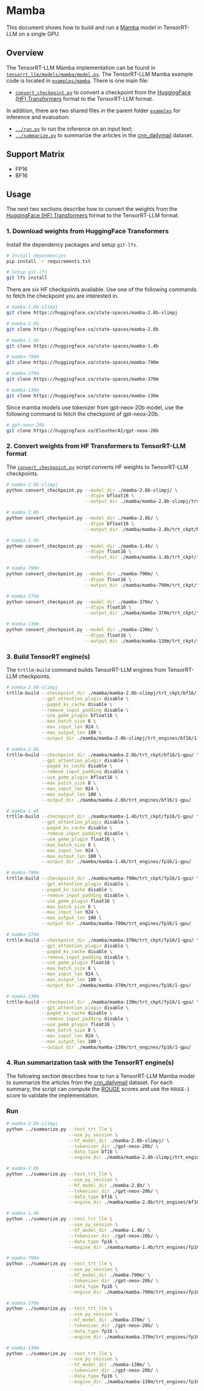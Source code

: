 # Mamba

This document shows how to build and run a [Mamba](https://github.com/state-spaces/mamba) model in TensorRT-LLM on a single GPU.

## Overview

The TensorRT-LLM Mamba implementation can be found in [`tensorrt_llm/models/mamba/model.py`](../../tensorrt_llm/models/mamba/model.py). The TensorRT-LLM Mamba example code is located in [`examples/mamba`](./). There is one main file:

* [`convert_checkpoint.py`](./convert_checkpoint.py) to convert a checkpoint from the [HuggingFace (HF) Transformers](https://github.com/huggingface/transformers) format to the TensorRT-LLM format.

In addition, there are two shared files in the parent folder [`examples`](../) for inference and evaluation:

* [`../run.py`](../run.py) to run the inference on an input text;
* [`../summarize.py`](../summarize.py) to summarize the articles in the [cnn_dailymail](https://huggingface.co/datasets/cnn_dailymail) dataset.


## Support Matrix
  * FP16
  * BF16

## Usage

The next two sections describe how to convert the weights from the [HuggingFace (HF) Transformers](https://github.com/huggingface/transformers)
format to the TensorRT-LLM format.

### 1. Download weights from HuggingFace Transformers

Install the dependency packages and setup `git-lfs`.

```bash
# Install dependencies
pip install -r requirements.txt

# Setup git-lfs
git lfs install
```

There are six HF checkpoints available. Use one of the following commands to fetch the checkpoint you are interested in.

```bash
# mamba-2.8b-slimpj
git clone https://huggingface.co/state-spaces/mamba-2.8b-slimpj

# mamba-2.8b
git clone https://huggingface.co/state-spaces/mamba-2.8b

# mamba-1.4b
git clone https://huggingface.co/state-spaces/mamba-1.4b

# mamba-790m
git clone https://huggingface.co/state-spaces/mamba-790m

# mamba-370m
git clone https://huggingface.co/state-spaces/mamba-370m

# mamba-130m
git clone https://huggingface.co/state-spaces/mamba-130m
```

Since mamba models use tokenizer from gpt-neox-20b model, use the following command to fetch the checkpoint of gpt-neox-20b.

```bash
# gpt-neox-20b
git clone https://huggingface.co/EleutherAI/gpt-neox-20b
```

### 2. Convert weights from HF Transformers to TensorRT-LLM format
The [`convert_checkpoint.py`](./convert_checkpoint.py) script converts HF weights to TensorRT-LLM checkpoints.

```bash
# mamba-2.8b-slimpj
python convert_checkpoint.py --model_dir ./mamba-2.8b-slimpj/ \
                             --dtype bfloat16 \
                             --output_dir ./mamba/mamba-2.8b-slimpj/trt_ckpt/bf16/1-gpu/

# mamba-2.8b
python convert_checkpoint.py --model_dir ./mamba-2.8b/ \
                             --dtype bfloat16 \
                             --output_dir ./mamba/mamba-2.8b/trt_ckpt/bf16/1-gpu/

# mamba-1.4b
python convert_checkpoint.py --model_dir ./mamba-1.4b/ \
                             --dtype float16 \
                             --output_dir ./mamba/mamba-1.4b/trt_ckpt/fp16/1-gpu/

# mamba-790m
python convert_checkpoint.py --model_dir ./mamba-790m/ \
                             --dtype float16 \
                             --output_dir ./mamba/mamba-790m/trt_ckpt/fp16/1-gpu/

# mamba-370m
python convert_checkpoint.py --model_dir ./mamba-370m/ \
                             --dtype float16 \
                             --output_dir ./mamba/mamba-370m/trt_ckpt/fp16/1-gpu/

# mamba-130m
python convert_checkpoint.py --model_dir ./mamba-130m/ \
                             --dtype float16 \
                             --output_dir ./mamba/mamba-130m/trt_ckpt/fp16/1-gpu/
```

### 3. Build TensorRT engine(s)
The `trtllm-build` command builds TensorRT-LLM engines from TensorRT-LLM checkpoints.

```bash
# mamba-2.8b-slimpj
trtllm-build --checkpoint_dir ./mamba/mamba-2.8b-slimpj/trt_ckpt/bf16/1-gpu/ \
             --gpt_attention_plugin disable \
             --paged_kv_cache disable \
             --remove_input_padding disable \
             --use_gemm_plugin bfloat16 \
             --max_batch_size 8 \
             --max_input_len 924 \
             --max_output_len 100 \
             --output_dir ./mamba/mamba-2.8b-slimpj/trt_engines/bf16/1-gpu/

# mamba-2.8b
trtllm-build --checkpoint_dir ./mamba/mamba-2.8b/trt_ckpt/bf16/1-gpu/ \
             --gpt_attention_plugin disable \
             --paged_kv_cache disable \
             --remove_input_padding disable \
             --use_gemm_plugin bfloat16 \
             --max_batch_size 8 \
             --max_input_len 924 \
             --max_output_len 100 \
             --output_dir ./mamba/mamba-2.8b/trt_engines/bf16/1-gpu/

# mamba-1.4b
trtllm-build --checkpoint_dir ./mamba/mamba-1.4b/trt_ckpt/fp16/1-gpu/ \
             --gpt_attention_plugin disable \
             --paged_kv_cache disable \
             --remove_input_padding disable \
             --use_gemm_plugin float16 \
             --max_batch_size 8 \
             --max_input_len 924 \
             --max_output_len 100 \
             --output_dir ./mamba/mamba-1.4b/trt_engines/fp16/1-gpu/

# mamba-790m
trtllm-build --checkpoint_dir ./mamba/mamba-790m/trt_ckpt/fp16/1-gpu/ \
             --gpt_attention_plugin disable \
             --paged_kv_cache disable \
             --remove_input_padding disable \
             --use_gemm_plugin float16 \
             --max_batch_size 8 \
             --max_input_len 924 \
             --max_output_len 100 \
             --output_dir ./mamba/mamba-790m/trt_engines/fp16/1-gpu/

# mamba-370m
trtllm-build --checkpoint_dir ./mamba/mamba-370m/trt_ckpt/fp16/1-gpu/ \
             --gpt_attention_plugin disable \
             --paged_kv_cache disable \
             --remove_input_padding disable \
             --use_gemm_plugin float16 \
             --max_batch_size 8 \
             --max_input_len 924 \
             --max_output_len 100 \
             --output_dir ./mamba/mamba-370m/trt_engines/fp16/1-gpu/

# mamba-130m
trtllm-build --checkpoint_dir ./mamba/mamba-130m/trt_ckpt/fp16/1-gpu/ \
             --gpt_attention_plugin disable \
             --paged_kv_cache disable \
             --remove_input_padding disable \
             --use_gemm_plugin float16 \
             --max_batch_size 8 \
             --max_input_len 924 \
             --max_output_len 100 \
             --output_dir ./mamba/mamba-130m/trt_engines/fp16/1-gpu/
```

### 4. Run summarization task with the TensorRT engine(s)

The following section describes how to run a TensorRT-LLM Mamba model to summarize the articles from the
[cnn_dailymail](https://huggingface.co/datasets/cnn_dailymail) dataset. For each summary, the script can compute the
[ROUGE](https://en.wikipedia.org/wiki/ROUGE_(metric)) scores and use the `ROUGE-1` score to validate the implementation.

### Run
```bash
# mamba-2.8b-slimpj
python ../summarize.py --test_trt_llm \
                       --use_py_session \
                       --hf_model_dir ./mamba-2.8b-slimpj/ \
                       --tokenizer_dir ./gpt-neox-20b/ \
                       --data_type bf16 \
                       --engine_dir ./mamba/mamba-2.8b-slimpj/trt_engines/bf16/1-gpu/

# mamba-2.8b
python ../summarize.py --test_trt_llm \
                       --use_py_session \
                       --hf_model_dir ./mamba-2.8b/ \
                       --tokenizer_dir ./gpt-neox-20b/ \
                       --data_type bf16 \
                       --engine_dir ./mamba/mamba-2.8b/trt_engines/bf16/1-gpu/

# mamba-1.4b
python ../summarize.py --test_trt_llm \
                       --use_py_session \
                       --hf_model_dir ./mamba-1.4b/ \
                       --tokenizer_dir ./gpt-neox-20b/ \
                       --data_type fp16 \
                       --engine_dir ./mamba/mamba-1.4b/trt_engines/fp16/1-gpu/

# mamba-790m
python ../summarize.py --test_trt_llm \
                       --use_py_session \
                       --hf_model_dir ./mamba-790m/ \
                       --tokenizer_dir ./gpt-neox-20b/ \
                       --data_type fp16 \
                       --engine_dir ./mamba/mamba-790m/trt_engines/fp16/1-gpu/

# mamba-370m
python ../summarize.py --test_trt_llm \
                       --use_py_session \
                       --hf_model_dir ./mamba-370m/ \
                       --tokenizer_dir ./gpt-neox-20b/ \
                       --data_type fp16 \
                       --engine_dir ./mamba/mamba-370m/trt_engines/fp16/1-gpu/

# mamba-130m
python ../summarize.py --test_trt_llm \
                       --use_py_session \
                       --hf_model_dir ./mamba-130m/ \
                       --tokenizer_dir ./gpt-neox-20b/ \
                       --data_type fp16 \
                       --engine_dir ./mamba/mamba-130m/trt_engines/fp16/1-gpu/
```
